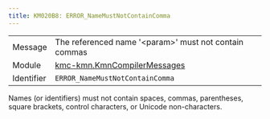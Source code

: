 ```yaml
---
title: KM020B8: ERROR_NameMustNotContainComma
---
```


|            |           |
|------------|---------- |
| Message    | The referenced name '&lt;param&gt;' must not contain commas |
| Module     | [kmc-kmn.KmnCompilerMessages](kmc-kmn.kmncompilermessages) |
| Identifier | `ERROR_NameMustNotContainComma` |

Names (or identifiers) must not contain spaces, commas, parentheses,
square brackets, control characters, or Unicode non-characters.
